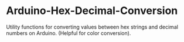 Arduino-Hex-Decimal-Conversion
==============================

Utility functions for converting values between hex strings and decimal numbers on Arduino. (Helpful for color conversion).
